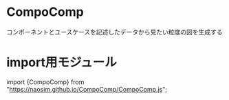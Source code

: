 # CompoComp
コンポーネントとユースケースを記述したデータから見たい粒度の図を生成する

# import用モジュール
import {CompoComp} from "https://naosim.github.io/CompoComp/CompoComp.js";